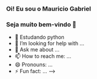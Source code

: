 ### Oi! Eu sou o Mauricio Gabriel

### Seja muito bem-vindo  👋
- 🌱 Estudando python
- 🤔 I’m looking for help with ...
- 💬 Ask me about ...
- 📫 How to reach me: ...
- 😄 Pronouns: ...
- ⚡ Fun fact: ...
-->
